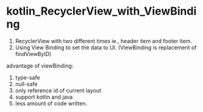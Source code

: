 # kotlin_RecyclerView_with_ViewBinding

1) RecyclerView with two different times ie., header item and footer item.
2) Using View Binding to set the data to UI. (ViewBinding is replacement of findViewByID)

advantage of viewBinding:
1) type-safe
2) null-safe
3) only reference id of current layout
4) support kotlin and java
5) less amount of code written.
